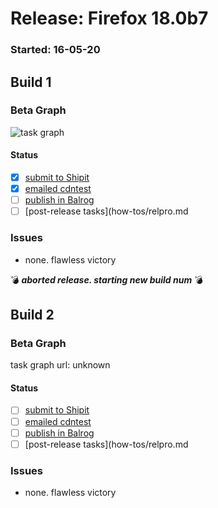 # Release: Firefox 18.0b7

### Started: 16-05-20

## Build 1

### Beta Graph
![task graph](https://tools.taskcluster.net/task-group-inspector/#aaabbbccc)


#### Status
- [x] [submit to Shipit](https://wiki.mozilla.org/Release:Release_Automation_on_Mercurial:Starting_a_Release#Submit_to_Ship_It)
- [x] [emailed cdntest](how-tos/relpro.md)
- [ ] [publish in Balrog](how-tos/relpro.md)
- [ ] [post-release tasks](how-tos/relpro.md

### Issues
- none. flawless victory

:bomb: _**aborted release. starting new build num**_ :bomb:

## Build 2

### Beta Graph
task graph url: unknown


#### Status
- [ ] [submit to Shipit](https://wiki.mozilla.org/Release:Release_Automation_on_Mercurial:Starting_a_Release#Submit_to_Ship_It)
- [ ] [emailed cdntest](how-tos/relpro.md)
- [ ] [publish in Balrog](how-tos/relpro.md)
- [ ] [post-release tasks](how-tos/relpro.md

### Issues
- none. flawless victory


